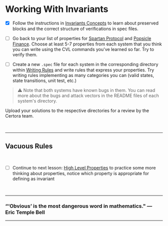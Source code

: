 # Working With Invariants

- [x] Follow the instructions in [Invariants Concepts](InvariantsConcepts) to learn about preserved blocks and the correct structure of verifications in spec files.

- [ ] Go back to your list of properties for [Spartan Protocol](WritingRules/SpartanProtocol) and [Popsicle Finance](WritingRules/PopsicleFinance). Choose at least 5-7 properties from each system that you think you can write using the CVL commands you've learned so far. Try to verify them.

- [ ] Create a new `.spec` file for each system in the corresponding directory within [Writing Rules](WritingRules) and write rules that express your properties. Try writing rules implementing as many categories you can (valid states, state transitions, unit test, etc.)

> :warning: Note that both systems have known bugs in them. You can read more about the bugs and attack vectors in the README files of each system's directory.

Upload your solutions to the respective directories for a review by the Certora team.

</br>

---

## Vacuous Rules

</br>

- [ ] Continue to next lesson: [High Level Properties](../09.Lesson_HighLevelProperties) to practice some more thinking about properties, notice which property is appropriate for defining as invariant 

</br>

---

### “‘Obvious’ is the most dangerous word in mathematics." — Eric Temple Bell

---
